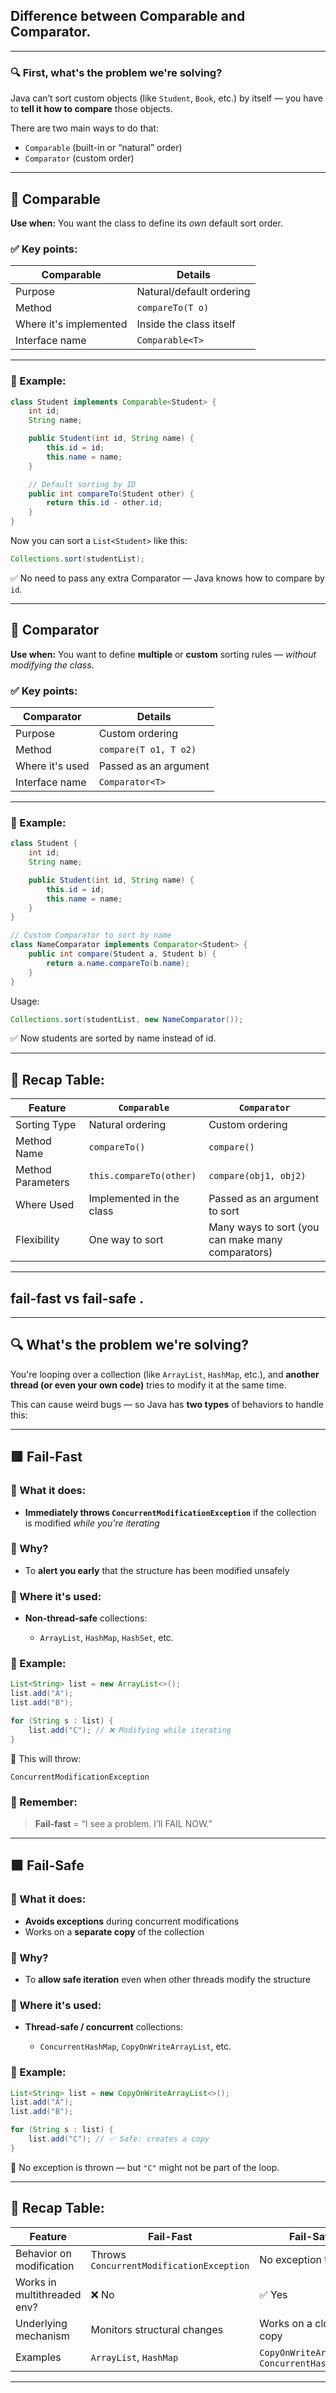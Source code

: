 ## Difference between **Comparable** and **Comparator**.

---

### 🔍 First, what's the problem we're solving?

Java can’t sort custom objects (like `Student`, `Book`, etc.) by itself — you have to **tell it how to compare** those objects.

There are two main ways to do that:

* `Comparable` (built-in or “natural” order)
* `Comparator` (custom order)

---

## 🥇 Comparable

**Use when:** You want the class to define its *own* default sort order.

### ✅ Key points:

| Comparable             | Details                  |
| ---------------------- | ------------------------ |
| Purpose                | Natural/default ordering |
| Method                 | `compareTo(T o)`         |
| Where it's implemented | Inside the class itself  |
| Interface name         | `Comparable<T>`          |

---

### 🧱 Example:

```java
class Student implements Comparable<Student> {
    int id;
    String name;

    public Student(int id, String name) {
        this.id = id;
        this.name = name;
    }

    // Default sorting by ID
    public int compareTo(Student other) {
        return this.id - other.id;
    }
}
```

Now you can sort a `List<Student>` like this:

```java
Collections.sort(studentList);
```

✅ No need to pass any extra Comparator — Java knows how to compare by `id`.

---

## 🥈 Comparator

**Use when:** You want to define **multiple** or **custom** sorting rules — *without modifying the class*.

### ✅ Key points:

| Comparator      | Details               |
| --------------- | --------------------- |
| Purpose         | Custom ordering       |
| Method          | `compare(T o1, T o2)` |
| Where it's used | Passed as an argument |
| Interface name  | `Comparator<T>`       |

---

### 🧱 Example:

```java
class Student {
    int id;
    String name;

    public Student(int id, String name) {
        this.id = id;
        this.name = name;
    }
}

// Custom Comparator to sort by name
class NameComparator implements Comparator<Student> {
    public int compare(Student a, Student b) {
        return a.name.compareTo(b.name);
    }
}
```

Usage:

```java
Collections.sort(studentList, new NameComparator());
```

✅ Now students are sorted by name instead of id.

---

## 🧠 Recap Table:

| Feature           | `Comparable`             | `Comparator`                                      |
| ----------------- | ------------------------ | ------------------------------------------------- |
| Sorting Type      | Natural ordering         | Custom ordering                                   |
| Method Name       | `compareTo()`            | `compare()`                                       |
| Method Parameters | `this.compareTo(other)`  | `compare(obj1, obj2)`                             |
| Where Used        | Implemented in the class | Passed as an argument to sort                     |
| Flexibility       | One way to sort          | Many ways to sort (you can make many comparators) |

---
## **fail-fast** vs **fail-safe** .

---

## 🔍 What's the problem we're solving?

You're looping over a collection (like `ArrayList`, `HashMap`, etc.), and **another thread (or even your own code)** tries to modify it at the same time.

This can cause weird bugs — so Java has **two types** of behaviors to handle this:

---

## 🟥 Fail-Fast

### 🔸 What it does:

* **Immediately throws `ConcurrentModificationException`** if the collection is modified *while you're iterating*

### 🔸 Why?

* To **alert you early** that the structure has been modified unsafely

### 🔸 Where it's used:

* **Non-thread-safe** collections:

  * `ArrayList`, `HashMap`, `HashSet`, etc.

### 🔸 Example:

```java
List<String> list = new ArrayList<>();
list.add("A");
list.add("B");

for (String s : list) {
    list.add("C"); // ❌ Modifying while iterating
}
```

🔺 This will throw:

```text
ConcurrentModificationException
```

### 🧠 Remember:

> **Fail-fast** = “I see a problem. I’ll FAIL NOW.”

---

## 🟩 Fail-Safe

### 🔸 What it does:

* **Avoids exceptions** during concurrent modifications
* Works on a **separate copy** of the collection

### 🔸 Why?

* To **allow safe iteration** even when other threads modify the structure

### 🔸 Where it's used:

* **Thread-safe / concurrent** collections:

  * `ConcurrentHashMap`, `CopyOnWriteArrayList`, etc.

### 🔸 Example:

```java
List<String> list = new CopyOnWriteArrayList<>();
list.add("A");
list.add("B");

for (String s : list) {
    list.add("C"); // ✅ Safe: creates a copy
}
```

🔹 No exception is thrown — but `"C"` might not be part of the loop.

---

## 🧠 Recap Table:

| Feature                     | Fail-Fast                                | Fail-Safe                                   |
| --------------------------- | ---------------------------------------- | ------------------------------------------- |
| Behavior on modification    | Throws `ConcurrentModificationException` | No exception thrown                         |
| Works in multithreaded env? | ❌ No                                     | ✅ Yes                                       |
| Underlying mechanism        | Monitors structural changes              | Works on a cloned copy                      |
| Examples                    | `ArrayList`, `HashMap`                   | `CopyOnWriteArrayList`, `ConcurrentHashMap` |

---
